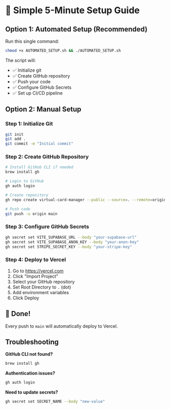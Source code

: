 # 🚀 Simple 5-Minute Setup Guide

## Option 1: Automated Setup (Recommended)

Run this single command:

```bash
chmod +x AUTOMATED_SETUP.sh && ./AUTOMATED_SETUP.sh
```

The script will:
- ✅ Initialize git
- ✅ Create GitHub repository
- ✅ Push your code
- ✅ Configure GitHub Secrets
- ✅ Set up CI/CD pipeline

## Option 2: Manual Setup

### Step 1: Initialize Git
```bash
git init
git add .
git commit -m "Initial commit"
```

### Step 2: Create GitHub Repository
```bash
# Install GitHub CLI if needed
brew install gh

# Login to GitHub
gh auth login

# Create repository
gh repo create virtual-card-manager --public --source=. --remote=origin

# Push code
git push -u origin main
```

### Step 3: Configure GitHub Secrets
```bash
gh secret set VITE_SUPABASE_URL --body "your-supabase-url"
gh secret set VITE_SUPABASE_ANON_KEY --body "your-anon-key"
gh secret set STRIPE_SECRET_KEY --body "your-stripe-key"
```

### Step 4: Deploy to Vercel
1. Go to https://vercel.com
2. Click "Import Project"
3. Select your GitHub repository
4. Set Root Directory to `.` (dot)
5. Add environment variables
6. Click Deploy

## 🎉 Done!

Every push to `main` will automatically deploy to Vercel.

## Troubleshooting

**GitHub CLI not found?**
```bash
brew install gh
```

**Authentication issues?**
```bash
gh auth login
```

**Need to update secrets?**
```bash
gh secret set SECRET_NAME --body "new-value"
```
